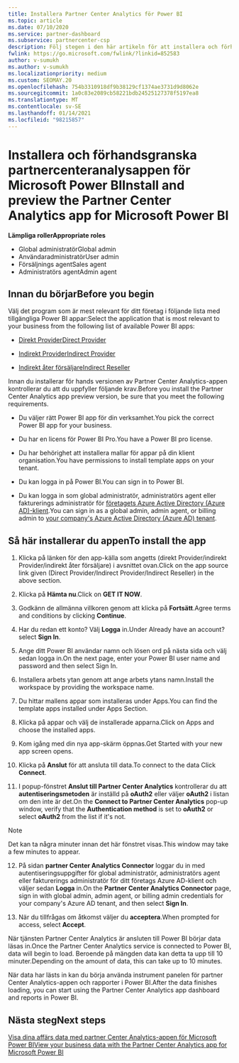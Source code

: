 ```yaml
---
title: Installera Partner Center Analytics för Power BI
ms.topic: article
ms.date: 07/10/2020
ms.service: partner-dashboard
ms.subservice: partnercenter-csp
description: Följ stegen i den här artikeln för att installera och förhandsgranska Partner Center Analytics-appen för Power BI (för direkta partner i CSP).
fwlink: https://go.microsoft.com/fwlink/?linkid=852583
author: v-sumukh
ms.author: v-sumukh
ms.localizationpriority: medium
ms.custom: SEOMAY.20
ms.openlocfilehash: 754b3310918df9b38129cf1374ae3731d9d8062e
ms.sourcegitcommit: 1a0c83e2089cb58221bdb24525127378f5197ea8
ms.translationtype: MT
ms.contentlocale: sv-SE
ms.lasthandoff: 01/14/2021
ms.locfileid: "98215857"
---
```

# <a name="install-and-preview-the-partner-center-analytics-app-for-microsoft-power-bi"></a><span data-ttu-id="40aaf-103">Installera och förhandsgranska partnercenteranalysappen för Microsoft Power BI</span><span class="sxs-lookup"><span data-stu-id="40aaf-103">Install and preview the Partner Center Analytics app for Microsoft Power BI</span></span>


<span data-ttu-id="40aaf-104">**Lämpliga roller**</span><span class="sxs-lookup"><span data-stu-id="40aaf-104">**Appropriate roles**</span></span>
-   <span data-ttu-id="40aaf-105">Global administratör</span><span class="sxs-lookup"><span data-stu-id="40aaf-105">Global admin</span></span>
-   <span data-ttu-id="40aaf-106">Användaradministratör</span><span class="sxs-lookup"><span data-stu-id="40aaf-106">User admin</span></span>
-   <span data-ttu-id="40aaf-107">Försäljnings agent</span><span class="sxs-lookup"><span data-stu-id="40aaf-107">Sales agent</span></span>
-   <span data-ttu-id="40aaf-108">Administratörs agent</span><span class="sxs-lookup"><span data-stu-id="40aaf-108">Admin agent</span></span>

## <a name="before-you-begin"></a><span data-ttu-id="40aaf-109">Innan du börjar</span><span class="sxs-lookup"><span data-stu-id="40aaf-109">Before you begin</span></span>

<span data-ttu-id="40aaf-110">Välj det program som är mest relevant för ditt företag i följande lista med tillgängliga Power BI appar:</span><span class="sxs-lookup"><span data-stu-id="40aaf-110">Select the application that is most relevant to your business from the following list of available Power BI apps:</span></span>
- [<span data-ttu-id="40aaf-111">Direkt Provider</span><span class="sxs-lookup"><span data-stu-id="40aaf-111">Direct Provider</span></span>](https://appsource.microsoft.com/product/power-bi/partnercenteranalytics.direct_provider_partner_analytics)

- [<span data-ttu-id="40aaf-112">Indirekt Provider</span><span class="sxs-lookup"><span data-stu-id="40aaf-112">Indirect Provider</span></span>](https://appsource.microsoft.com/product/power-bi/partnercenteranalytics.indirect_provider_partner_analytics)

- [<span data-ttu-id="40aaf-113">Indirekt åter försäljare</span><span class="sxs-lookup"><span data-stu-id="40aaf-113">Indirect Reseller</span></span>](https://appsource.microsoft.com/product/power-bi/partnercenteranalytics.indirect_reseller_partner_analytics)

<span data-ttu-id="40aaf-114">Innan du installerar för hands versionen av Partner Center Analytics-appen kontrollerar du att du uppfyller följande krav.</span><span class="sxs-lookup"><span data-stu-id="40aaf-114">Before you install the Partner Center Analytics app preview version, be sure that you meet the following requirements.</span></span>

- <span data-ttu-id="40aaf-115">Du väljer rätt Power BI app för din verksamhet.</span><span class="sxs-lookup"><span data-stu-id="40aaf-115">You pick the correct Power BI app for your business.</span></span>

- <span data-ttu-id="40aaf-116">Du har en licens för Power BI Pro.</span><span class="sxs-lookup"><span data-stu-id="40aaf-116">You have a Power BI pro license.</span></span>

- <span data-ttu-id="40aaf-117">Du har behörighet att installera mallar för appar på din klient organisation.</span><span class="sxs-lookup"><span data-stu-id="40aaf-117">You have permissions to install template apps on your tenant.</span></span>

- <span data-ttu-id="40aaf-118">Du kan logga in på Power BI.</span><span class="sxs-lookup"><span data-stu-id="40aaf-118">You can sign in to Power BI.</span></span>

- <span data-ttu-id="40aaf-119">Du kan logga in som global administratör, administratörs agent eller fakturerings administratör för [företagets Azure Active Directory (Azure AD)-klient](azure-active-directory-tenants-and-partner-center.md).</span><span class="sxs-lookup"><span data-stu-id="40aaf-119">You can sign in as a global admin, admin agent, or billing admin to [your company's Azure Active Directory (Azure AD) tenant](azure-active-directory-tenants-and-partner-center.md).</span></span>

## <a name="to-install-the-app"></a><span data-ttu-id="40aaf-120">Så här installerar du appen</span><span class="sxs-lookup"><span data-stu-id="40aaf-120">To install the app</span></span>

1. <span data-ttu-id="40aaf-121">Klicka på länken för den app-källa som angetts (direkt Provider/indirekt Provider/indirekt åter försäljare) i avsnittet ovan.</span><span class="sxs-lookup"><span data-stu-id="40aaf-121">Click on the app source link given (Direct Provider/Indirect Provider/Indirect Reseller) in the above section.</span></span>

2. <span data-ttu-id="40aaf-122">Klicka på **Hämta nu**.</span><span class="sxs-lookup"><span data-stu-id="40aaf-122">Click on **GET IT NOW**.</span></span> 

3. <span data-ttu-id="40aaf-123">Godkänn de allmänna villkoren genom att klicka på **Fortsätt**.</span><span class="sxs-lookup"><span data-stu-id="40aaf-123">Agree terms and conditions by clicking **Continue**.</span></span>

4. <span data-ttu-id="40aaf-124">Har du redan ett konto? Välj **Logga** in.</span><span class="sxs-lookup"><span data-stu-id="40aaf-124">Under Already have an account? select **Sign In**.</span></span>

5. <span data-ttu-id="40aaf-125">Ange ditt Power BI användar namn och lösen ord på nästa sida och välj sedan logga in.</span><span class="sxs-lookup"><span data-stu-id="40aaf-125">On the next page, enter your Power BI user name and password and then select Sign In.</span></span>

6. <span data-ttu-id="40aaf-126">Installera arbets ytan genom att ange arbets ytans namn.</span><span class="sxs-lookup"><span data-stu-id="40aaf-126">Install the workspace by providing the workspace name.</span></span>

7. <span data-ttu-id="40aaf-127">Du hittar mallens appar som installeras under Apps.</span><span class="sxs-lookup"><span data-stu-id="40aaf-127">You can find the template apps installed under Apps Section.</span></span>

8. <span data-ttu-id="40aaf-128">Klicka på appar och välj de installerade apparna.</span><span class="sxs-lookup"><span data-stu-id="40aaf-128">Click on Apps and choose the installed apps.</span></span>

9. <span data-ttu-id="40aaf-129">Kom igång med din nya app-skärm öppnas.</span><span class="sxs-lookup"><span data-stu-id="40aaf-129">Get Started with your new app screen opens.</span></span>

10. <span data-ttu-id="40aaf-130">Klicka på **Anslut** för att ansluta till data.</span><span class="sxs-lookup"><span data-stu-id="40aaf-130">To connect to the data Click **Connect**.</span></span>

11. <span data-ttu-id="40aaf-131">I popup-fönstret **Anslut till Partner Center Analytics** kontrollerar du att **autentiseringsmetoden** är inställd på **oAuth2** eller väljer **oAuth2** i listan om den inte är det.</span><span class="sxs-lookup"><span data-stu-id="40aaf-131">On the **Connect to Partner Center Analytics** pop-up window, verify that the **Authentication method** is set to **oAuth2** or select **oAuth2** from the list if it's not.</span></span> 

> [!NOTE]  
>  <span data-ttu-id="40aaf-132">Det kan ta några minuter innan det här fönstret visas.</span><span class="sxs-lookup"><span data-stu-id="40aaf-132">This window may take a few minutes to appear.</span></span>

12. <span data-ttu-id="40aaf-133">På sidan **partner Center Analytics Connector** loggar du in med autentiseringsuppgifter för global administratör, administratörs agent eller fakturerings administratör för ditt företags Azure AD-klient och väljer sedan **Logga** in.</span><span class="sxs-lookup"><span data-stu-id="40aaf-133">On the **Partner Center Analytics Connector** page, sign in with global admin, admin agent, or billing admin credentials for your company's Azure AD tenant, and then select **Sign In**.</span></span>
 
13. <span data-ttu-id="40aaf-134">När du tillfrågas om åtkomst väljer du **acceptera**.</span><span class="sxs-lookup"><span data-stu-id="40aaf-134">When prompted for access, select **Accept**.</span></span> 

<span data-ttu-id="40aaf-135">När tjänsten Partner Center Analytics är ansluten till Power BI börjar data läsas in.</span><span class="sxs-lookup"><span data-stu-id="40aaf-135">Once the Partner Center Analytics service is connected to Power BI, data will begin to load.</span></span> <span data-ttu-id="40aaf-136">Beroende på mängden data kan detta ta upp till 10 minuter.</span><span class="sxs-lookup"><span data-stu-id="40aaf-136">Depending on the amount of data, this can take up to 10 minutes.</span></span> 

<span data-ttu-id="40aaf-137">När data har lästs in kan du börja använda instrument panelen för partner Center Analytics-appen och rapporter i Power BI.</span><span class="sxs-lookup"><span data-stu-id="40aaf-137">After the data finishes loading, you can start using the Partner Center Analytics app dashboard and reports in Power BI.</span></span>

## <a name="next-steps"></a><span data-ttu-id="40aaf-138">Nästa steg</span><span class="sxs-lookup"><span data-stu-id="40aaf-138">Next steps</span></span>

[<span data-ttu-id="40aaf-139">Visa dina affärs data med partner Center Analytics-appen för Microsoft Power BI</span><span class="sxs-lookup"><span data-stu-id="40aaf-139">View your business data with the Partner Center Analytics app for Microsoft Power BI</span></span>](power-bi-app-for-direct-partners-use.md)
